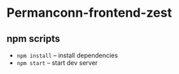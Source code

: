 # Permanconn-frontend-zest

## npm scripts
- `npm install` – install dependencies
- `npm start` – start dev server
